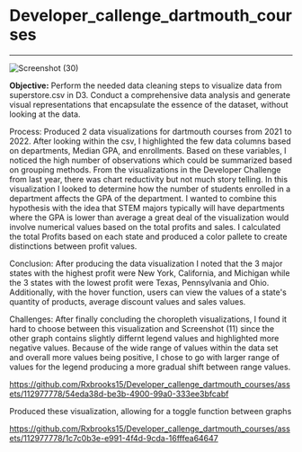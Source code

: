 # Developer_callenge_dartmouth_courses
****
![Screenshot (30)](https://github.com/Rxbrooks15/Developer_callenge_dartmouth_courses/assets/112977778/c2dcb5fb-b23a-4d01-89bd-9c517d0fd6e4)

**Objective:** Perform the needed data cleaning steps to visualize data from superstore.csv in D3. Conduct a comprehensive data analysis and generate visual representations that encapsulate the essence of the dataset, without looking at the data.

Process: Produced 2 data visualizations for dartmouth courses from 2021 to 2022. After looking within the csv, I highlighted the few data columns based on departments, Median GPA, and enrollments. Based on these variables, I noticed the high number of observations which could be summarized based on grouping methods. From the visualizations in the Developer Challenge from last year, there was chart reductivity but not much story telling. In this visualization I looked to determine how the number of students enrolled in a department affects the GPA of the department. I wanted to combine this hypothesis with the idea that STEM majors typically will have departments where the GPA is lower than average  a great deal of the visualization would involve numerical values based on the total profits and sales. I calculated the total Profits based on each state and produced a color pallete to create distinctions between profit values.

Conclusion: After producing the data visualization I noted that the 3 major states with the highest profit were New York, California, and Michigan while the 3 states with the lowest profit were Texas, Pennsylvania and Ohio. Additionally, with the hover function, users can view the values of a state's quantity of products, average discount values and sales values.

Challenges: After finally concluding the choropleth visualizations, I found it hard to choose between this visualization and Screenshot (11) since the other graph contains slightly differnt legend values and highlighted more negative values. Because of the wide range of values within the data set and overall more values being positive, I chose to go with larger range of values for the legend producing a more gradual shift between range values.



https://github.com/Rxbrooks15/Developer_callenge_dartmouth_courses/assets/112977778/54eda38d-be3b-4900-99a0-333ee3bfcabf

Produced these visualization, allowing for a toggle function between graphs

https://github.com/Rxbrooks15/Developer_callenge_dartmouth_courses/assets/112977778/1c7c0b3e-e991-4f4d-9cda-16fffea64647
